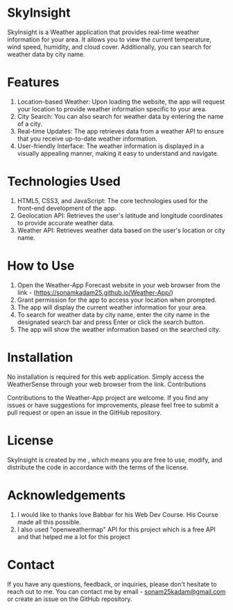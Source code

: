 # SkyInsight
SkyInsight is a  Weather application that provides real-time weather information for your area. It allows you to view the current temperature, wind speed, humidity, and cloud cover. Additionally, you can search for weather data by city name. 
# Features

1. Location-based Weather: Upon loading the website, the app will request your location to provide weather information specific to your area.
2. City Search: You can also search for weather data by entering the name of a city.
3. Real-time Updates: The app retrieves data from a weather API to ensure that you receive up-to-date weather information.
4. User-friendly Interface: The weather information is displayed in a visually appealing manner, making it easy to understand and navigate.

# Technologies Used

1. HTML5, CSS3, and JavaScript: The core technologies used for the front-end development of the app.
2. Geolocation API: Retrieves the user's latitude and longitude coordinates to provide accurate weather data.
3. Weather API: Retrieves weather data based on the user's location or city name.

# How to Use

1. Open the Weather-App Forecast website in your web browser from the link - (https://sonamkadam25.github.io/Weather-App/)
2. Grant permission for the app to access your location when prompted.
3. The app will display the current weather information for your area.
4. To search for weather data by city name, enter the city name in the designated search bar and press Enter or click the search button.
5. The app will show the weather information based on the searched city.

# Installation

No installation is required for this web application. Simply access the WeatherSense through your web browser from the link.
Contributions

Contributions to the Weather-App project are welcome. If you find any issues or have suggestions for improvements, please feel free to submit a pull request or open an issue in the GitHub repository.
# License

SkyInsight is created by me , which means you are free to use, modify, and distribute the code in accordance with the terms of the license.
# Acknowledgements

1. I would like to thanks love Babbar for his Web Dev Course. His Course made all this possible.
2. I also used "openweathermap" API for this project which is a free API and that helped me a lot for this project

# Contact

If you have any questions, feedback, or inquiries, please don't hesitate to reach out to me. You can contact me by email - sonam25kadam@gmail.com or create an issue on the GitHub repository.
